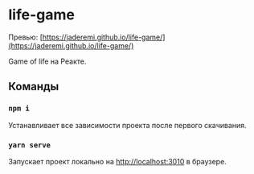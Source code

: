 # life-game

Превью: [https://jaderemi.github.io/life-game/](https://jaderemi.github.io/life-game/)

Game of life на Реакте.

## Команды
### `npm i`
Устанавливает все зависимости проекта после первого скачивания.
### `yarn serve`
Запускает проект локально на [http://localhost:3010](http://localhost:3010) в браузере.
